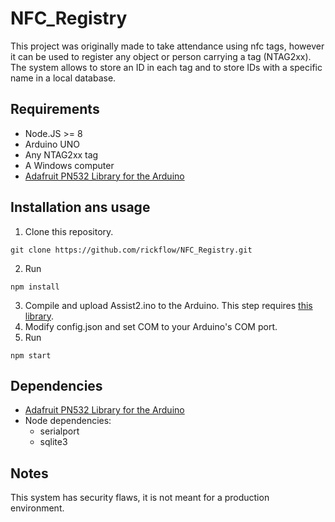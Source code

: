 # NFC_Registry
This project was originally made to take attendance using nfc tags, however it can be used to register any object or person carrying a tag (NTAG2xx).
The system allows to store an ID in each tag and to store IDs with a specific name in a local database.
## Requirements
* Node.JS >= 8
* Arduino UNO
* Any NTAG2xx tag
* A Windows computer
* [Adafruit PN532 Library for the Arduino](https://github.com/adafruit/Adafruit-PN532)
## Installation ans usage
1. Clone this repository.
```
git clone https://github.com/rickflow/NFC_Registry.git
```
2. Run
```
npm install
```
3. Compile and upload Assist2.ino to the Arduino. This step requires [this library](https://github.com/adafruit/Adafruit-PN532).
4. Modify config.json and set COM to your Arduino's COM port.
5. Run
```
npm start
```
## Dependencies
* [Adafruit PN532 Library for the Arduino](https://github.com/adafruit/Adafruit-PN532)
* Node dependencies:
  * serialport
  * sqlite3

## Notes
This system has security flaws, it is not meant for a production environment.